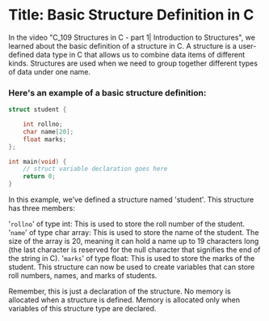 # Title: Basic Structure Definition in C

In the video "C_109 Structures in C - part 1| Introduction to Structures", we learned about the basic definition of a structure in C. A structure is a user-defined data type in C that allows us to combine data items of different kinds. Structures are used when we need to group together different types of data under one name.

### Here's an example of a basic structure definition:
```c
struct student {

    int rollno;
    char name[20];
    float marks;
};

int main(void) {
    // struct variable declaration goes here
    return 0;
}
```

In this example, we've defined a structure named 'student'. This structure has three members:

'`rollno`' of type int: This is used to store the roll number of the student.
'`name`' of type char array: This is used to store the name of the student. The size of the array is 20, meaning it can hold a name up to 19 characters long (the last character is reserved for the null character that signifies the end of the string in C).
'`marks`' of type float: This is used to store the marks of the student.
This structure can now be used to create variables that can store roll numbers, names, and marks of students.

Remember, this is just a declaration of the structure. No memory is allocated when a structure is defined. Memory is allocated only when variables of this structure type are declared.